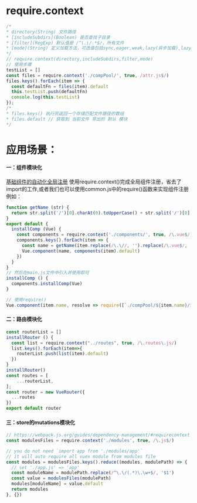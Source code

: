 # require.context
```js
/*
* directory(String) 文件路径
* [includeSubdirs](Boolean) 是否查找子目录
* [filter](RegExp) 默认值是 /^\.\/.*$/，所有文件
* [mode](String) 定义加载方法，可选值包括sync,eager,weak,lazy(异步加载),lazy-once
*/
// require.context(directory,includeSubdirs,filter,mode)
// 使用步骤
testList = []
const files = require.context('./compPool/', true, /attr.js$/)
files.keys().forEach(item => {
  const defaultFn = files(item).default
  this.testList.push(defaultFn)
  console.log(this.testList)
});
/*
* files.keys() 执行完返回一个存储匹配文件路径的数组
* files.default // 获取到 当前文件 导出的 默认 模块
*/
```
# 应用场景：
#### 一：组件模块化
[基础组件的自动化全局注册](https://cn.vuejs.org/v2/guide/components-registration.html#%E5%9F%BA%E7%A1%80%E7%BB%84%E4%BB%B6%E7%9A%84%E8%87%AA%E5%8A%A8%E5%8C%96%E5%85%A8%E5%B1%80%E6%B3%A8%E5%86%8C)
使用require.context()完成全局组件注册，省去了import的工作,或者我们也可以使用common.js中的require()函数来实现组件注册
例如：
```js
function getName (str) {
  return str.split('/')[0].charAt(0).toUpperCase() + str.split('/')[0].slice(1)
}
export default {
  installComp (Vue) {
    const components = require.context('./components/', true, /\.vue$/)
    components.keys().forEach(item => {
      const name = getName(item.replace(/\.\//, '').replace(/\.vue$/, ''))
      Vue.component(name, components(item).default)
    })
  }
}
// 然后在main.js文件中引入并使用即可
installComp () {
  components.installComp(Vue)
}
```
```js
// 使用require()
Vue.component(item.name, resolve => require([`./compPool/${item.name}/index`], resolve))
```
#### 二：路由模块化
```js
const routerList = []
installRouter () {
  const list = require.context("../routes", true, /\.routes\.js/)
  list.keys().forEach(item=>{
    routerList.push(list(item).default)
  })
}
installRouter()
const routes = [
    ...routerList,
];
const router = new VueRouter({
  ...routes
})
export default router
```
#### 三：store的mutations模块化
```js
// https://webpack.js.org/guides/dependency-management/#requirecontext
const modulesFiles = require.context('./modules', true, /\.js$/)

// you do not need `import app from './modules/app'`
// it will auto require all vuex module from modules file
const modules = modulesFiles.keys().reduce((modules, modulePath) => {
  // set './app.js' => 'app'
  const moduleName = modulePath.replace(/^\.\/(.*)\.\w+$/, '$1')
  const value = modulesFiles(modulePath)
  modules[moduleName] = value.default
  return modules
}, {})
```
